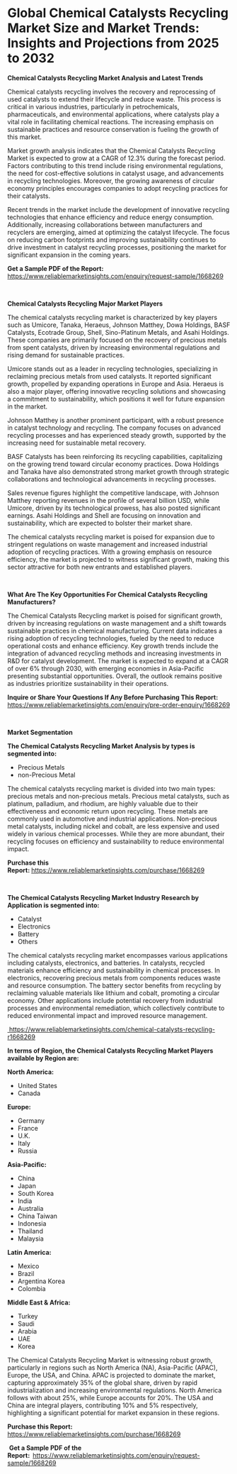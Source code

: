 <p><h1>Global Chemical Catalysts Recycling Market Size and Market Trends: Insights and Projections from 2025 to 2032</h1></p><p><strong>Chemical Catalysts Recycling Market Analysis and Latest Trends</strong></p>
<p><p>Chemical catalysts recycling involves the recovery and reprocessing of used catalysts to extend their lifecycle and reduce waste. This process is critical in various industries, particularly in petrochemicals, pharmaceuticals, and environmental applications, where catalysts play a vital role in facilitating chemical reactions. The increasing emphasis on sustainable practices and resource conservation is fueling the growth of this market.</p><p>Market growth analysis indicates that the Chemical Catalysts Recycling Market is expected to grow at a CAGR of 12.3% during the forecast period. Factors contributing to this trend include rising environmental regulations, the need for cost-effective solutions in catalyst usage, and advancements in recycling technologies. Moreover, the growing awareness of circular economy principles encourages companies to adopt recycling practices for their catalysts.</p><p>Recent trends in the market include the development of innovative recycling technologies that enhance efficiency and reduce energy consumption. Additionally, increasing collaborations between manufacturers and recyclers are emerging, aimed at optimizing the catalyst lifecycle. The focus on reducing carbon footprints and improving sustainability continues to drive investment in catalyst recycling processes, positioning the market for significant expansion in the coming years.</p></p>
<p><strong>Get a Sample PDF of the Report:&nbsp;</strong> <a href="https://www.reliablemarketinsights.com/enquiry/request-sample/1668269?utm_campaign=2207&utm_medium=2&utm_source=Github&utm_content=ia&utm_term=19042025&utm_id=chemical-catalysts-recycling">https://www.reliablemarketinsights.com/enquiry/request-sample/1668269</a></p>
<p>&nbsp;</p>
<p><strong>Chemical Catalysts Recycling Major Market Players</strong></p>
<p><p>The chemical catalysts recycling market is characterized by key players such as Umicore, Tanaka, Heraeus, Johnson Matthey, Dowa Holdings, BASF Catalysts, Ecotrade Group, Shell, Sino-Platinum Metals, and Asahi Holdings. These companies are primarily focused on the recovery of precious metals from spent catalysts, driven by increasing environmental regulations and rising demand for sustainable practices.</p><p>Umicore stands out as a leader in recycling technologies, specializing in reclaiming precious metals from used catalysts. It reported significant growth, propelled by expanding operations in Europe and Asia. Heraeus is also a major player, offering innovative recycling solutions and showcasing a commitment to sustainability, which positions it well for future expansion in the market.</p><p>Johnson Matthey is another prominent participant, with a robust presence in catalyst technology and recycling. The company focuses on advanced recycling processes and has experienced steady growth, supported by the increasing need for sustainable metal recovery.</p><p>BASF Catalysts has been reinforcing its recycling capabilities, capitalizing on the growing trend toward circular economy practices. Dowa Holdings and Tanaka have also demonstrated strong market growth through strategic collaborations and technological advancements in recycling processes.</p><p>Sales revenue figures highlight the competitive landscape, with Johnson Matthey reporting revenues in the profile of several billion USD, while Umicore, driven by its technological prowess, has also posted significant earnings. Asahi Holdings and Shell are focusing on innovation and sustainability, which are expected to bolster their market share.</p><p>The chemical catalysts recycling market is poised for expansion due to stringent regulations on waste management and increased industrial adoption of recycling practices. With a growing emphasis on resource efficiency, the market is projected to witness significant growth, making this sector attractive for both new entrants and established players.</p></p>
<p>&nbsp;</p>
<p><strong>What Are The Key Opportunities For Chemical Catalysts Recycling Manufacturers?</strong></p>
<p><p>The Chemical Catalysts Recycling market is poised for significant growth, driven by increasing regulations on waste management and a shift towards sustainable practices in chemical manufacturing. Current data indicates a rising adoption of recycling technologies, fueled by the need to reduce operational costs and enhance efficiency. Key growth trends include the integration of advanced recycling methods and increasing investments in R&D for catalyst development. The market is expected to expand at a CAGR of over 6% through 2030, with emerging economies in Asia-Pacific presenting substantial opportunities. Overall, the outlook remains positive as industries prioritize sustainability in their operations.</p></p>
<p><strong>Inquire or Share Your Questions If Any Before Purchasing This Report:</strong> <a href="https://www.reliablemarketinsights.com/enquiry/pre-order-enquiry/1668269?utm_campaign=2207&utm_medium=2&utm_source=Github&utm_content=ia&utm_term=19042025&utm_id=chemical-catalysts-recycling">https://www.reliablemarketinsights.com/enquiry/pre-order-enquiry/1668269</a></p>
<p>&nbsp;</p>
<p><strong>Market Segmentation</strong></p>
<p><strong>The Chemical Catalysts Recycling Market Analysis by types is segmented into:</strong></p>
<p><ul><li>Precious Metals</li><li>non-Precious Metal</li></ul></p>
<p><p>The chemical catalysts recycling market is divided into two main types: precious metals and non-precious metals. Precious metal catalysts, such as platinum, palladium, and rhodium, are highly valuable due to their effectiveness and economic return upon recycling. These metals are commonly used in automotive and industrial applications. Non-precious metal catalysts, including nickel and cobalt, are less expensive and used widely in various chemical processes. While they are more abundant, their recycling focuses on efficiency and sustainability to reduce environmental impact.</p></p>
<p><strong>Purchase this Report:&nbsp;</strong><a href="https://www.reliablemarketinsights.com/purchase/1668269?utm_campaign=2207&utm_medium=2&utm_source=Github&utm_content=ia&utm_term=19042025&utm_id=chemical-catalysts-recycling">https://www.reliablemarketinsights.com/purchase/1668269</a></p>
<p>&nbsp;</p>
<p><strong>The Chemical Catalysts Recycling Market Industry Research by Application is segmented into:</strong></p>
<p><ul><li>Catalyst</li><li>Electronics</li><li>Battery</li><li>Others</li></ul></p>
<p><p>The chemical catalysts recycling market encompasses various applications including catalysts, electronics, and batteries. In catalysts, recycled materials enhance efficiency and sustainability in chemical processes. In electronics, recovering precious metals from components reduces waste and resource consumption. The battery sector benefits from recycling by reclaiming valuable materials like lithium and cobalt, promoting a circular economy. Other applications include potential recovery from industrial processes and environmental remediation, which collectively contribute to reduced environmental impact and improved resource management.</p></p>
<p><a href="https://www.reliablemarketinsights.com/chemical-catalysts-recycling-r1668269?utm_campaign=2207&utm_medium=2&utm_source=Github&utm_content=ia&utm_term=19042025&utm_id=chemical-catalysts-recycling">&nbsp;https://www.reliablemarketinsights.com/chemical-catalysts-recycling-r1668269</a></p>
<p><strong>In terms of Region, the Chemical Catalysts Recycling Market Players available by Region are:</strong></p>
<p>
    <p> <strong> North America: </strong>
        <ul>
            <li>United States</li>
            <li>Canada</li>
        </ul>
        </p> 
    <p> <strong> Europe: </strong>
        <ul>
            <li>Germany</li>
            <li>France</li>
            <li>U.K.</li>
            <li>Italy</li>
            <li>Russia</li>
        </ul>
        </p> 
    <p> <strong> Asia-Pacific: </strong>
        <ul>
            <li>China</li>
            <li>Japan</li>
            <li>South Korea</li>
            <li>India</li>
            <li>Australia</li>
            <li>China Taiwan</li>
            <li>Indonesia</li>
            <li>Thailand</li>
            <li>Malaysia</li>
        </ul>
        </p> 
    <p> <strong> Latin America: </strong>
        <ul>
            <li>Mexico</li>
            <li>Brazil</li>
            <li>Argentina Korea</li>
            <li>Colombia</li>
        </ul>
        </p> 
    <p> <strong> Middle East & Africa: </strong>
        <ul>
            <li>Turkey</li>
            <li>Saudi</li>
            <li>Arabia</li>
            <li>UAE</li>
            <li>Korea</li>
        </ul>
    </p>
    </p>
<p><p>The Chemical Catalysts Recycling Market is witnessing robust growth, particularly in regions such as North America (NA), Asia-Pacific (APAC), Europe, the USA, and China. APAC is projected to dominate the market, capturing approximately 35% of the global share, driven by rapid industrialization and increasing environmental regulations. North America follows with about 25%, while Europe accounts for 20%. The USA and China are integral players, contributing 10% and 5% respectively, highlighting a significant potential for market expansion in these regions.</p></p>
<p><strong>Purchase this Report: </strong><a href="https://www.reliablemarketinsights.com/purchase/1668269?utm_campaign=2207&utm_medium=2&utm_source=Github&utm_content=ia&utm_term=19042025&utm_id=chemical-catalysts-recycling">https://www.reliablemarketinsights.com/purchase/1668269</a></p>
<p>&nbsp;<strong>Get a Sample PDF of the Report:&nbsp;&nbsp;</strong><a href="https://www.reliablemarketinsights.com/enquiry/request-sample/1668269?utm_campaign=2207&utm_medium=2&utm_source=Github&utm_content=ia&utm_term=19042025&utm_id=chemical-catalysts-recycling">https://www.reliablemarketinsights.com/enquiry/request-sample/1668269</a></p>
<p><strong></strong></p>
<p><p></p><p></p><p></p></p>